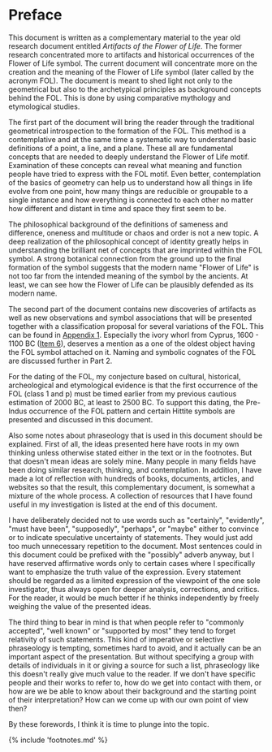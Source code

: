 # Preface

This document is written as a complementary material to the year old research document entitled *Artifacts of the Flower of Life*<!-- cite author="Marko Manninen" title="Artifacts of the Flower of Life" date="2014" location="" type="website" href="http://artifacts.flowerofliferesearch.com/" -->. The former research concentrated more to artifacts and historical occurrences of the Flower of Life symbol. The current document will concentrate more on the creation and the meaning of the Flower of Life symbol (later called by the acronym FOL). The document is meant to shed light not only to the geometrical but also to the archetypical principles as background concepts behind the FOL. This is done by using comparative mythology and etymological studies.

The first part of the document will bring the reader through the traditional geometrical introspection to the formation of the FOL. This method is a contemplative and at the same time a systematic way to understand basic definitions of a point, a line, and a plane. These all are fundamental concepts that are needed to deeply understand the Flower of Life motif. Examination of these concepts can reveal what meaning and function people have tried to express with the FOL motif. Even better, contemplation of the basics of geometry can help us to understand how all things in life evolve from one point, how many things are reducible or groupable to a single instance and how everything is connected to each other no matter how different and distant in time and space they first seem to be.

The philosophical background of the definitions of sameness and difference, oneness and multitude or chaos and order is not a new topic. A deep realization of the philosophical concept of identity<!-- cite author="wikipedia.org" title="Identity (philosophy)" date="" location="" type="website" href="https://en.wikipedia.org/wiki/Identity_(philosophy)" --> greatly helps in understanding the brilliant net of concepts that are imprinted within the FOL symbol. A strong botanical connection from the ground up to the final formation of the symbol suggests that the modern name "Flower of Life" is not too far from the intended meaning of the symbol by the ancients. At least, we can see how the Flower of Life can be plausibly defended as its modern name. 

The second part of the document contains new discoveries of artifacts as well as new observations and symbol associations that will be presented together with a classification proposal for several variations of the FOL. This can be found in [Appendix 1](appendix1.html). Especially the ivory whorl from Cyprus, 1600 - 1100 BC ([Item 6](newitems.html#item-6)), deserves a mention as a one of the oldest object having the FOL symbol attached on it. Naming and symbolic cognates of the FOL are discussed further in Part 2.

For the dating of the FOL, my conjecture based on cultural, historical, archeological and etymological evidence is that the first occurrence of the FOL (class 1 and p) must be timed earlier from my previous cautious estimation of 2000 BC, at least to 2500 BC. To support this dating, the Pre-Indus occurrence of the FOL pattern and certain Hittite symbols are presented and discussed in this document.

Also some notes about phraseology that is used in this document should be explained. First of all, the ideas presented here have roots in my own thinking unless otherwise stated either in the text or in the footnotes. But that doesn't mean ideas are solely mine. Many people in many fields have been doing similar research, thinking, and contemplation. In addition, I have made a lot of reflection with hundreds of books, documents, articles, and websites so that the result, this complementary document, is somewhat a mixture of the whole process. A collection of resources that I have found useful in my investigation is listed at the end of this document.

I have deliberately decided not to use words such as "certainly", "evidently", "must have been", "supposedly", "perhaps", or "maybe" either to convince or to indicate speculative uncertainty of statements. They would just add too much unnecessary repetition to the document. Most sentences could in this document could be prefixed with the "possibly" adverb anyway, but I have reserved affirmative words only to certain cases where I specifically want to emphasize the truth value of the expression. Every statement should be regarded as a limited expression of the viewpoint of the one sole investigator, thus always open for deeper analysis, corrections, and critics. For the reader, it would be much better if he thinks independently by freely weighing the value of the presented ideas.

The third thing to bear in mind is that when people refer to "commonly accepted", "well known" or "supported by most" they tend to forget relativity of such statements. This kind of imperative or selective phraseology is tempting, sometimes hard to avoid, and it actually can be an important aspect of the presentation. But without specifying a group with details of individuals in it or giving a source for such a list, phraseology like this doesn't really give much value to the reader. If we don't have specific people and their works to refer to, how do we get into contact with them, or how are we be able to know about their background and the starting point of their interpretation? How can we come up with our own point of view then?

By these forewords, I think it is time to plunge into the topic.

{% include 'footnotes.md' %}

